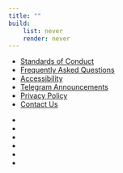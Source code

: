 ```yaml
---
title: ""
build:
    list: never
    render: never
---
```


<nav>

- [Standards of Conduct](/standards-of-conduct)
- [Frequently Asked Questions](/faq)
- [Accessibility](/accessibility)
- [Telegram Announcements](https://t.me/anthrocon)
- [Privacy Policy](/privacy-policy)
- [Contact Us](/contact)

</nav>

<nav class="social">

- [<i class="fa-brands fa-x-twitter"></i>](https://twitter.com/Anthrocon "X")
- [<i class="fa-brands fa-bluesky"></i>](https://bsky.app/profile/anthrocon.org "Bluesky")
- [<i class="fa-brands fa-facebook"></i>](https://www.facebook.com/Anthrocon "Facebook")
- [<i class="fa-brands fa-youtube"></i>](https://www.youtube.com/user/anthrocon "YouTube")
- [<i class="fa-brands fa-telegram"></i>](https://telegram.me/Anthrocon "Telegram")
- [<i class="fa-brands fa-discord"></i>](https://discord.gg/anthrocon-248272223868157954 "Discord")

</nav>
